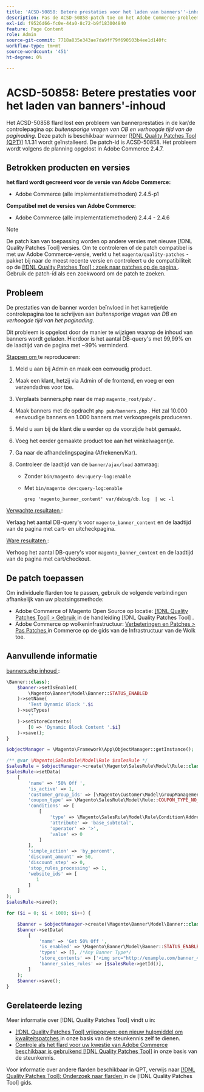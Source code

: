 ```yaml
---
title: 'ACSD-50858: Betere prestaties voor het laden van banners''-inhoud'
description: Pas de ACSD-50858-patch toe om het Adobe Commerce-probleem op te lossen, waarbij de bannerprestaties worden beïnvloed op de winkelwagentje/afhandelingspagina als gevolg van buitensporige DB-query's en een langere laadtijd.
exl-id: f9526d66-fc0e-44a0-8c72-b9f183004840
feature: Page Content
role: Admin
source-git-commit: 7718a835e343ae7da9ff79f690503b4ee1d140fc
workflow-type: tm+mt
source-wordcount: '451'
ht-degree: 0%

---
```


# ACSD-50858: Betere prestaties voor het laden van banners&#39;-inhoud

Het ACSD-50858 flard lost een probleem van bannerprestaties in de kar/de controlepagina op: *buitensporige vragen van OB en verhoogde tijd van de paginading*. Deze patch is beschikbaar wanneer [[!DNL Quality Patches Tool (QPT)]](/help/announcements/adobe-commerce-announcements/magento-quality-patches-released-new-tool-to-self-serve-quality-patches.md) 1.1.31 wordt geïnstalleerd. De patch-id is ACSD-50858. Het probleem wordt volgens de planning opgelost in Adobe Commerce 2.4.7.

## Betrokken producten en versies

**het flard wordt gecreeerd voor de versie van Adobe Commerce:**

* Adobe Commerce (alle implementatiemethoden) 2.4.5-p1

**Compatibel met de versies van Adobe Commerce:**

* Adobe Commerce (alle implementatiemethoden) 2.4.4 - 2.4.6

>[!NOTE]
>
>De patch kan van toepassing worden op andere versies met nieuwe [!DNL Quality Patches Tool] versies. Om te controleren of de patch compatibel is met uw Adobe Commerce-versie, werkt u het `magento/quality-patches` -pakket bij naar de meest recente versie en controleert u de compatibiliteit op de [[!DNL Quality Patches Tool] : zoek naar patches op de pagina ](https://experienceleague.adobe.com/tools/commerce-quality-patches/index.html?lang=nl-NL) . Gebruik de patch-id als een zoekwoord om de patch te zoeken.

## Probleem

De prestaties van de banner worden beïnvloed in het karretje/de controlepagina toe te schrijven aan *buitensporige vragen van DB en verhoogde tijd van het paginading*.

Dit probleem is opgelost door de manier te wijzigen waarop de inhoud van banners wordt geladen. Hierdoor is het aantal DB-query&#39;s met 99,99% en de laadtijd van de pagina met ~99% verminderd.

<u> Stappen om </u> te reproduceren:

1. Meld u aan bij Admin en maak een eenvoudig product.
1. Maak een klant, hetzij via Admin of de frontend, en voeg er een verzendadres voor toe.
1. Verplaats banners.php naar de map `magento_root/pub/` .
1. Maak banners met de opdracht `php pub/banners.php` . Het zal 10.000 eenvoudige banners en 1.000 banners met verkoopregels produceren.
1. Meld u aan bij de klant die u eerder op de voorzijde hebt gemaakt.
1. Voeg het eerder gemaakte product toe aan het winkelwagentje.
1. Ga naar de afhandelingspagina (Afrekenen/Kar).
1. Controleer de laadtijd van de `banner/ajax/load` aanvraag:

   * Zonder `bin/magento dev:query-log:enable`
   * Met `bin/magento dev:query-log:enable`

     ```
     grep 'magento_banner_content' var/debug/db.log  | wc -l
     ```

<u> Verwachte resultaten </u>:

Verlaag het aantal DB-query&#39;s voor `magento_banner_content` en de laadtijd van de pagina met cart- en uitcheckpagina.

<u> Ware resultaten </u>:

Verhoog het aantal DB-query&#39;s voor `magento_banner_content` en de laadtijd van de pagina met cart/checkout.

## De patch toepassen

Om individuele flarden toe te passen, gebruik de volgende verbindingen afhankelijk van uw plaatsingsmethode:

* Adobe Commerce of Magento Open Source op locatie: [[!DNL Quality Patches Tool]  > Gebruik ](https://experienceleague.adobe.com/docs/commerce-operations/tools/quality-patches-tool/usage.html?lang=nl-NL) in de handleiding [!DNL Quality Patches Tool] .
* Adobe Commerce op wolkeninfrastructuur: [ Verbeteringen en Patches > Pas Patches ](https://experienceleague.adobe.com/docs/commerce-cloud-service/user-guide/develop/upgrade/apply-patches.html?lang=nl-NL) in Commerce op de gids van de Infrastructuur van de Wolk toe.

## Aanvullende informatie

<u> banners.php inhoud </u>:

```php
\Banner::class);
    $banner->setIsEnabled(
        \Magento\Banner\Model\Banner::STATUS_ENABLED
    )->setName(
        'Test Dynamic Block '.$i
    )->setTypes(
        ''
    )->setStoreContents(
        [0 => 'Dynamic Block Content '.$i]
    )->save();
}

$objectManager = \Magento\Framework\App\ObjectManager::getInstance();

/** @var \Magento\SalesRule\Model\Rule $salesRule */
$salesRule = $objectManager->create(\Magento\SalesRule\Model\Rule::class);
$salesRule->setData(
    [
        'name' => '50% Off ',
        'is_active' => 1,
        'customer_group_ids' => [\Magento\Customer\Model\GroupManagement::NOT_LOGGED_IN_ID],
        'coupon_type' => \Magento\SalesRule\Model\Rule::COUPON_TYPE_NO_COUPON,
        'conditions' => [
            [
                'type' => \Magento\SalesRule\Model\Rule\Condition\Address::class,
                'attribute' => 'base_subtotal',
                'operator' => '>',
                'value' => 0
            ]
        ],
        'simple_action' => 'by_percent',
        'discount_amount' => 50,
        'discount_step' => 0,
        'stop_rules_processing' => 1,
        'website_ids' => [
           1
        ]
    ]
);
$salesRule->save();

for ($i = 0; $i < 1000; $i++) {

    $banner = $objectManager->create(\Magento\Banner\Model\Banner::class);
    $banner->setData(
        [
            'name' => 'Get 50% Off ',
            'is_enabled' => \Magento\Banner\Model\Banner::STATUS_ENABLED,
            'types' => [], /*Any Banner Type*/
            'store_contents' => ['<img src="http://example.com/banner_40_percent_off.png" />'],
            'banner_sales_rules' => [$salesRule->getId()],
        ]
    );
    $banner->save();
}
```

## Gerelateerde lezing

Meer informatie over [!DNL Quality Patches Tool] vindt u in:

* [[!DNL Quality Patches Tool]  vrijgegeven: een nieuw hulpmiddel om kwaliteitspatches ](/help/announcements/adobe-commerce-announcements/magento-quality-patches-released-new-tool-to-self-serve-quality-patches.md) in onze basis van de steunkennis zelf te dienen.
* [ Controle als het flard voor uw kwestie van Adobe Commerce beschikbaar is gebruikend  [!DNL Quality Patches Tool]](/help/support-tools/patches-available-in-qpt-tool/check-patch-for-magento-issue-with-magento-quality-patches.md) in onze basis van de steunkennis.

Voor informatie over andere flarden beschikbaar in QPT, verwijs naar [[!DNL Quality Patches Tool]: Onderzoek naar flarden ](https://experienceleague.adobe.com/tools/commerce-quality-patches/index.html?lang=nl-NL) in de [!DNL Quality Patches Tool] gids.
